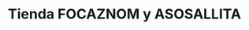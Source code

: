 ---
title: "Tienda FOCAZNOM y ASOSALLITA"
url: /san-vicente/tienda-focaznom-y-asosallita/
shop: Supermarkt
---